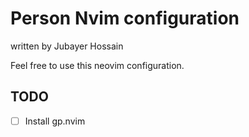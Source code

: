 # Person Nvim configuration

written by Jubayer Hossain

Feel free to use this neovim configuration. 

## TODO
- [ ] Install gp.nvim
